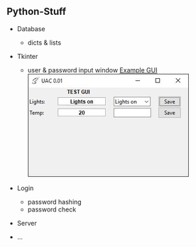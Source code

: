 ## Python-Stuff

- Database
  - dicts & lists
- Tkinter
  - user & password input window
[Example GUI](https://github.com/dse-bits/Python-Stuff/blob/main/gui_dash.py)
![gui](https://github.com/dse-bits/Python-Stuff/blob/main/window.JPG)

- Login
  - password hashing
  - password check
- Server
- ...
